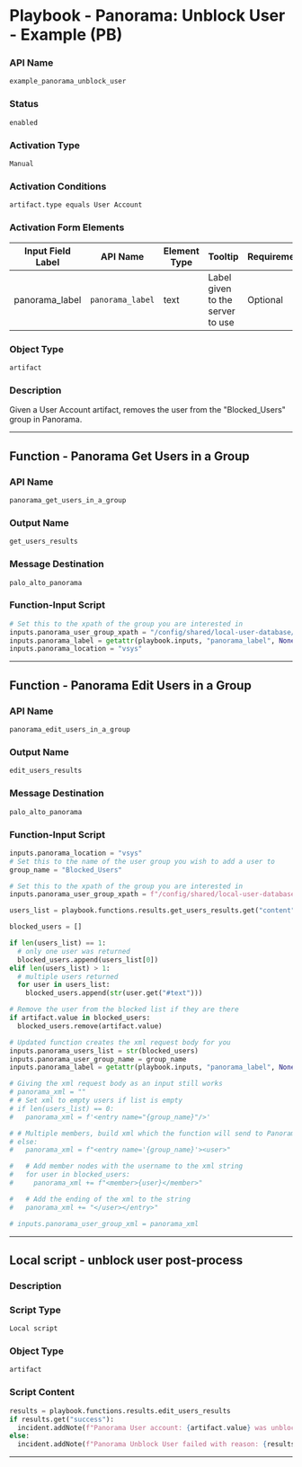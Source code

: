 <!--
    DO NOT MANUALLY EDIT THIS FILE
    THIS FILE IS AUTOMATICALLY GENERATED WITH resilient-sdk codegen
    Generated with resilient-sdk v51.0.0.1.486
-->

# Playbook - Panorama: Unblock User - Example (PB)

### API Name
`example_panorama_unblock_user`

### Status
`enabled`

### Activation Type
`Manual`

### Activation Conditions
`artifact.type equals User Account`

### Activation Form Elements
| Input Field Label | API Name | Element Type | Tooltip | Requirement |
| ----------------- | -------- | ------------ | ------- | ----------- |
| panorama_label | `panorama_label` | text | Label given to the server to use | Optional |

### Object Type
`artifact`

### Description
Given a User Account artifact, removes the user from the "Blocked_Users" group in Panorama.


---
## Function - Panorama Get Users in a Group

### API Name
`panorama_get_users_in_a_group`

### Output Name
`get_users_results`

### Message Destination
`palo_alto_panorama`

### Function-Input Script
```python
# Set this to the xpath of the group you are interested in
inputs.panorama_user_group_xpath = "/config/shared/local-user-database/user-group/entry[@name='Blocked_Users']"
inputs.panorama_label = getattr(playbook.inputs, "panorama_label", None)
inputs.panorama_location = "vsys"
```

---
## Function - Panorama Edit Users in a Group

### API Name
`panorama_edit_users_in_a_group`

### Output Name
`edit_users_results`

### Message Destination
`palo_alto_panorama`

### Function-Input Script
```python
inputs.panorama_location = "vsys"
# Set this to the name of the user group you wish to add a user to
group_name = "Blocked_Users"

# Set this to the xpath of the group you are interested in
inputs.panorama_user_group_xpath = f"/config/shared/local-user-database/user-group/entry[@name='{group_name}']"

users_list = playbook.functions.results.get_users_results.get("content", {}).get("user_list", [])

blocked_users = []

if len(users_list) == 1:
  # only one user was returned
  blocked_users.append(users_list[0])
elif len(users_list) > 1:
  # multiple users returned
  for user in users_list:
    blocked_users.append(str(user.get("#text")))

# Remove the user from the blocked list if they are there
if artifact.value in blocked_users:
  blocked_users.remove(artifact.value)

# Updated function creates the xml request body for you
inputs.panorama_users_list = str(blocked_users)
inputs.panorama_user_group_name = group_name
inputs.panorama_label = getattr(playbook.inputs, "panorama_label", None)

# Giving the xml request body as an input still works
# panorama_xml = ""
# # Set xml to empty users if list is empty
# if len(users_list) == 0:
#   panorama_xml = f'<entry name="{group_name}"/>'

# # Multiple members, build xml which the function will send to Panorama
# else:
#   panorama_xml = f"<entry name='{group_name}'><user>"

#   # Add member nodes with the username to the xml string
#   for user in blocked_users:
#     panorama_xml += f"<member>{user}</member>"

#   # Add the ending of the xml to the string
#   panorama_xml += "</user></entry>"

# inputs.panorama_user_group_xml = panorama_xml
```

---

## Local script - unblock user post-process

### Description


### Script Type
`Local script`

### Object Type
`artifact`

### Script Content
```python
results = playbook.functions.results.edit_users_results
if results.get("success"):
  incident.addNote(f"Panorama User account: {artifact.value} was unblocked.")
else:
  incident.addNote(f"Panorama Unblock User failed with reason: {results.get('reason')}")
```

---

